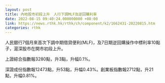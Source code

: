 ```yaml
---
layout: post
title: 內地股市初段上升　人行下調MLF及逆回購利率
date: 2022-08-15 09:40:24.000000000 +08:00
link: https://news.rthk.hk/rthk/ch/component/k2/1662431-20220815.htm
categories: rthk
---
```


人民銀行7個月來首次下調中期借貸便利(MLF)，及7日期逆回購操作中標利率10點子，滬深股市在開市初段上升。

上證綜合指數報3280點，升3點，升幅0.1%。

深證成份指數報12473點，升53點，升幅0.43%。創業板指數報2712點，升21點，升幅0.81%。
